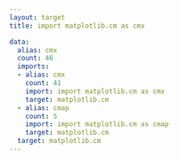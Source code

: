 ```yaml
---
layout: target
title: import matplotlib.cm as cmx

data:
  alias: cmx
  count: 46
  imports:
  - alias: cmx
    count: 41
    import: import matplotlib.cm as cmx
    target: matplotlib.cm
  - alias: cmap
    count: 5
    import: import matplotlib.cm as cmap
    target: matplotlib.cm
  target: matplotlib.cm
---
```

